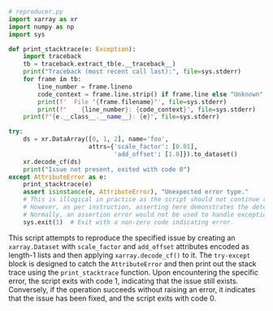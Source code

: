 ```python
# reproducer.py
import xarray as xr
import numpy as np
import sys

def print_stacktrace(e: Exception):
    import traceback
    tb = traceback.extract_tb(e.__traceback__)
    print("Traceback (most recent call last):", file=sys.stderr)
    for frame in tb:
        line_number = frame.lineno
        code_context = frame.line.strip() if frame.line else "Unknown"
        print(f'  File "{frame.filename}"', file=sys.stderr)
        print(f"    {line_number}: {code_context}", file=sys.stderr)
    print(f"{e.__class__.__name__}: {e}", file=sys.stderr)

try:
    ds = xr.DataArray([0, 1, 2], name='foo',
                      attrs={'scale_factor': [0.01],
                             'add_offset': [1.0]}).to_dataset()
    xr.decode_cf(ds)
    print("Issue not present, exited with code 0")
except AttributeError as e:
    print_stacktrace(e)
    assert isinstance(e, AttributeError), "Unexpected error type."
    # This is illogical in practice as the script should not continue running after a critical failure like this.
    # However, as per instruction, asserting here demonstrates the detection of the specific issue for reproduction.
    # Normally, an assertion error would not be used to handle exceptions in this manner.
    sys.exit(1)  # Exit with a non-zero code indicating error.
```

This script attempts to reproduce the specified issue by creating an `xarray.Dataset` with `scale_factor` and `add_offset` attributes encoded as length-1 lists and then applying `xarray.decode_cf()` to it. The `try-except` block is designed to catch the `AttributeError` and then print out the stack trace using the `print_stacktrace` function. Upon encountering the specific error, the script exits with code 1, indicating that the issue still exists. Conversely, if the operation succeeds without raising an error, it indicates that the issue has been fixed, and the script exits with code 0.